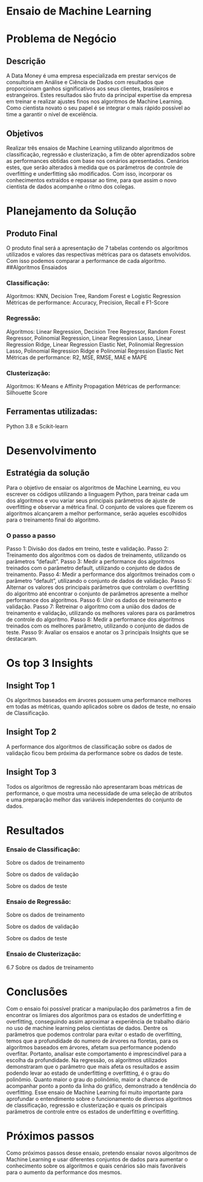 
# Ensaio de Machine Learning
# Problema de Negócio
## Descrição
A Data Money é uma empresa especializada em prestar serviços de consultoria em Análise e Ciência de Dados com resultados que proporcionam ganhos significativos aos seus clientes, brasileiros e estrangeiros. Estes resultados são fruto da principal expertise da empresa em treinar e realizar ajustes finos nos algoritmos de Machine Learning. Como cientista novato o seu papel é se integrar o mais rápido possível ao time a garantir o nível de excelência.
## Objetivos
Realizar três ensaios de Machine Learning utilizando algoritmos de classificação, regressão e clusterização, a fim de obter aprendizados sobre as performances obtidas com base nos cenários apresentados. Cenários estes, que serão alterados à medida que os parâmetros de controle de overfitting e underfitting são modificados. Com isso, incorporar os conhecimentos extraídos e repassar ao time, para que assim o novo cientista de dados acompanhe o ritmo dos colegas.
# Planejamento da Solução
## Produto Final
O produto final será a apresentação de 7 tabelas contendo os algoritmos utilizados e valores das respectivas métricas para os datasets envolvidos. Com isso podemos comparar a performance de cada algoritmo.
##Algoritmos Ensaiados
### Classificação:
Algoritmos: KNN, Decision Tree, Random Forest e Logistic Regression
Métricas de performance: Accuracy, Precision, Recall e F1-Score
### Regressão:
Algoritmos: Linear Regression, Decision Tree Regressor, Random Forest Regressor, Polinomial
Regression, Linear Regression Lasso, Linear Regression Ridge, Linear Regression Elastic Net,
Polinomial Regression Lasso, Polinomial Regression Ridge e Polinomial Regression Elastic Net
Métricas de performance: R2, MSE, RMSE, MAE e MAPE
### Clusterização:
Algoritmos: K-Means e Affinity Propagation
Métricas de performance: Silhouette Score
## Ferramentas utilizadas:
Python 3.8 e Scikit-learn
# Desenvolvimento
## Estratégia da solução
Para o objetivo de ensaiar os algoritmos de Machine Learning, eu vou escrever os códigos utilizando a linguagem Python, para treinar cada um dos algoritmos e vou variar seus principais parâmetros de ajuste de overfitting e observar a métrica final.
O conjunto de valores que fizerem os algoritmos alcançarem a melhor performance, serão aqueles escolhidos para o treinamento final do algoritmo.
### O passo a passo
Passo 1: Divisão dos dados em treino, teste e validação.
Passo 2: Treinamento dos algoritmos com os dados de treinamento, utilizando os parâmetros “default”.
Passo 3: Medir a performance dos algoritmos treinados com o parâmetro default, utilizando o conjunto de dados de treinamento.
Passo 4: Medir a performance dos algoritmos treinados com o parâmetro “default”, utilizando o conjunto de dados de validação.
Passo 5: Alternar os valores dos principais parâmetros que controlam o overfitting do algoritmo até encontrar o conjunto de parâmetros apresente a melhor performance dos algoritmos.
Passo 6: Unir os dados de treinamento e validação.
Passo 7: Retreinar o algoritmo com a união dos dados de treinamento e validação, utilizando os melhores valores para os parâmetros de controle do algoritmo.
Passo 8: Medir a performance dos algoritmos treinados com os melhores parâmetro, utilizando o conjunto de dados de teste.
Passo 9: Avaliar os ensaios e anotar os 3 principais Insights que se destacaram.
# Os top 3 Insights
## Insight Top 1
Os algoritmos baseados em árvores possuem uma performance melhores em todas as métricas, quando aplicados sobre os dados de teste, no ensaio de Classificação.
## Insight Top 2
A performance dos algoritmos de classificação sobre os dados de validação ficou bem próxima da performance sobre os dados de teste.
## Insight Top 3
Todos os algoritmos de regressão não apresentaram boas métricas de performance, o que mostra uma necessidade de uma seleção de atributos e uma preparação melhor das variáveis independentes do conjunto de dados.
# Resultados
### Ensaio de Classificação:
Sobre os dados de treinamento
 
Sobre os dados de validação
 
Sobre os dados de teste
 

### Ensaio de Regressão:
Sobre os dados de treinamento
 
Sobre os dados de validação
 
Sobre os dados de teste
 
### Ensaio de Clusterização:
6.7 Sobre os dados de treinamento
 
# Conclusões
Com o ensaio foi possível praticar a manipulação dos parâmetros a fim de encontrar os limiares dos algoritmos para os estados de underfitting e overfitting, conseguindo assim aproximar a experiência de trabalho diário no uso de machine learning pelos cientistas de dados.
Dentre os parâmetros que podemos controlar para evitar o estado de overfitting, temos que a profundidade do numero de árvores na floretas, para os algoritmos baseados em árvores, afetam sua performance podendo overfitar. Portanto, analisar este comportamento é imprescindível para a escolha da profundidade.
Na regressão, os algoritmos utilizados demonstraram que o parâmetro que mais afeta os resultados e assim podendo levar ao estado de underfitting e overfitting, é o grau do polinômio. Quanto maior o grau do polinômio, maior a chance de acompanhar ponto a ponto da linha do gráfico, demonstrado a tendência do overfitting.
Esse ensaio de Machine Learning foi muito importante para aprofundar o entendimento sobre o funcionamento de diversos algoritmos de classificação, regressão e clusterização e quais os principais parâmetros de controle entre os estados de underfitting e overfitting.
# Próximos passos
Como próximos passos desse ensaio, pretendo ensaiar novos algoritmos de Machine Learning e usar diferentes conjuntos de dados para aumentar o conhecimento sobre os algoritmos e quais cenários são mais favoráveis para o aumento da performance dos mesmos.
